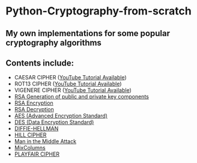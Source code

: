 # Python-Cryptography-from-scratch
My own implementations for some popular cryptography algorithms 
---
## Contents include:

* CAESAR CIPHER ([YouTube Tutorial Available](https://youtu.be/9Ej59487lok))
* ROT13 CIPHER ([YouTube  Tutorial Available](https://youtu.be/vTe50rWhOWU))
* VIGENERE CIPHER ([YouTube  Tutorial Available](https://youtu.be/lrVZZN6AkgM))
* [RSA Generation of public and private key components](https://github.com/ChristeenTJose/Cryptography-from-scratch-python/blob/master/RSA_Generate%20public%20and%20private%20key.py)
* [RSA Encryption](https://github.com/ChristeenTJose/Cryptography-from-scratch-python/blob/master/RSA_Encryption.py)
* [RSA Decryption](https://github.com/ChristeenTJose/Cryptography-from-scratch-python/blob/master/RSA_Decryption.py)
* [AES (Advanced Encryption Standard)](https://github.com/ChristeenTJose/Cryptography-from-scratch-python/blob/master/AES.py)
* [DES (Data Encryption Standard)](https://github.com/ChristeenTJose/Cryptography-from-scratch-python/blob/master/DES.py)
* [DIFFIE-HELLMAN](https://github.com/ChristeenTJose/Cryptography-from-scratch-python/blob/master/Diffie-Hellman.py)
* [HILL CIPHER](https://github.com/ChristeenTJose/Cryptography-from-scratch-python/blob/master/HILL%20CIPHER.py)
* [Man in the Middle Attack](https://github.com/ChristeenTJose/Cryptography-from-scratch-python/blob/master/Man-in-the-middle-attack.py)
* [MixColumns](https://github.com/ChristeenTJose/Cryptography-from-scratch-python/blob/master/MixColumns.py)
* [PLAYFAIR CIPHER](https://github.com/ChristeenTJose/Cryptography-from-scratch-python/blob/master/PLAYFAIR%20CIPHER.py)

